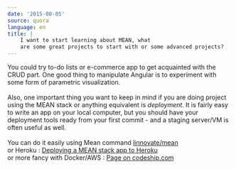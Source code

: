 ```yaml
---
date: '2015-08-05'
source: quora
language: en
title: |
    I want to start learning about MEAN, what
    are some great projects to start with or some advanced projects?
---
```


You could try to-do lists or e-commerce app to get acquainted with the
CRUD part. One good thing to manipulate Angular is to experiment with
some form of parametric visualization.\
\
Also, one important thing you want to keep in mind if you are doing
project using the MEAN stack or anything equivalent is *deployment*. It
is fairly easy to write an app on your local computer, but you should
have your deployment tools ready from your first commit - and a staging
server/VM is often useful as well.\
\
You can do it easily using Mean command
[linnovate/mean](https://github.com/linnovate/mean#hosting-mean)\
or Heroku : [Deploying a MEAN stack app to
Heroku](http://www.tilcode.com/deploying-a-mean-stack-app-to-heroku/)\
or more fancy with Docker/AWS : [Page on
codeship.com](http://blog.codeship.com/running-mean-web-application-docker-containers-aws/#.VbnrkUBOm9s.twitter)
